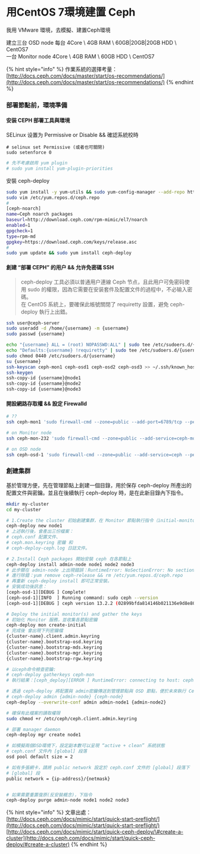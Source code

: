 # 用CentOS 7環境建置 Ceph

我用 VMware 環境，去模擬、建置Ceph環境

建立三台 OSD node  每台 4Core \ 4GB RAM \ 60GB\|20GB\|20GB HDD \ CentOS7  
一台 Monitor node  4Core \ 4GB RAM \ 60GB HDD \ CentOS7

{% hint style="info" %}
作業系統的選擇考量：  
[http://docs.ceph.com/docs/master/start/os-recommendations/](http://docs.ceph.com/docs/master/start/os-recommendations/)
{% endhint %}

### 部署節點前，環境準備

#### 安装 CEPH 部署工具與環境

SELinux 设置为 Permissive or Disable && 確認系統校時

```text
# selinux set Permissive (或者也可關閉)
sudo setenforce 0
```

```bash
# 先不考慮啟用 yum plugin
# sudo yum install yum-plugin-priorities
```

安裝 ceph-deploy 

```bash
sudo yum install -y yum-utils && sudo yum-config-manager --add-repo https://dl.fedoraproject.org/pub/epel/7/x86_64/ && sudo yum install --nogpgcheck -y epel-release && sudo rpm --import /etc/pki/rpm-gpg/RPM-GPG-KEY-EPEL-7 && sudo rm /etc/yum.repos.d/dl.fedoraproject.org*
sudo vim /etc/yum.repos.d/ceph.repo
#
[ceph-noarch]
name=Ceph noarch packages
baseurl=http://download.ceph.com/rpm-mimic/el7/noarch
enabled=1
gpgcheck=1
type=rpm-md
gpgkey=https://download.ceph.com/keys/release.asc
#
sudo yum update && sudo yum install ceph-deploy
```

#### 創建 “部署 CEPH” 的用户 && 允许免密碼 SSH

> ceph-deploy 工具必須以普通用户連線 Ceph 节点，且此用户可免密码使用 sudo 的權限，因為它需要在安装套件及配置文件的過程中，不必输入密碼。  
> 在 CentOS 系統上，要確保此帳號關閉了 requiretty 設置，避免 ceph-deploy 執行上出錯。

```bash
ssh user@ceph-server
sudo useradd -d /home/{username} -m {username}
sudo passwd {username}

echo "{username} ALL = (root) NOPASSWD:ALL" | sudo tee /etc/sudoers.d/{username}
echo "Defaults:{username} !requiretty" | sudo tee /etc/sudoers.d/{username}
sudo chmod 0440 /etc/sudoers.d/{username}
su {username}
ssh-keyscan ceph-mon1 ceph-osd1 ceph-osd2 ceph-osd3 >> ~/.ssh/known_hosts
ssh-keygen
ssh-copy-id {username}@node1
ssh-copy-id {username}@node2
ssh-copy-id {username}@node3
```

#### 開設網路存取權 && 設定 Firewalld

```bash
# ??
ssh ceph-mon1 'sudo firewall-cmd --zone=public --add-port=6789/tcp --permanent && sudo firewall-cmd --reload'

# on Monitor node
ssh ceph-mon-232 'sudo firewall-cmd --zone=public --add-service=ceph-mon --permanent && sudo firewall-cmd --reload'

# on OSD node
ssh ceph-osd-1 'sudo firewall-cmd --zone=public --add-service=ceph --permanent && sudo firewall-cmd --reload'

```

### 創建集群

基於管理方便，先在管理節點上創建一個目錄，用於保存 ceph-deploy 所產出的配置文件與密鑰。並且在後續執行 ceph-deploy 時，是在此新目錄內下指令。

```bash
mkdir my-cluster
cd my-cluster

# 1.Create the cluster 初始創建集群，在 Monitor 節點執行指令（initial-monitor-node）
ceph-deploy new node1
# 上述執行後，會產出三份檔案：
# ceph.conf 配置文件、
# ceph.mon.keyring 密鑰 和 
# ceph-deploy-ceph.log 日誌文件。

# 2.Install Ceph packages 開始安裝 ceph 在各節點上
ceph-deploy install admin-node node1 node2 node3
# 此步驟在 admin-node 上出現錯誤：RuntimeError: NoSectionError: No section: 'ceph'
# 進行除錯：yum remove ceph-release && rm /etc/yum.repos.d/ceph.repo
# 再重新 ceph-deploy install 即可正常安裝。
# 安裝成功後訊息：
[ceph-osd-1][DEBUG ] Complete!
[ceph-osd-1][INFO  ] Running command: sudo ceph --version
[ceph-osd-1][DEBUG ] ceph version 13.2.2 (02899bfda814146b021136e9d8e80eba494e1126) mimic (stable)

# Deploy the initial monitor(s) and gather the keys
# 初始化 Monitor 服務，並收集各節點密鑰
ceph-deploy mon create-initial
# 完成後 會出現下列密鑰檔
{cluster-name}.client.admin.keyring
{cluster-name}.bootstrap-osd.keyring
{cluster-name}.bootstrap-mds.keyring
{cluster-name}.bootstrap-mgr.keyring
{cluster-name}.bootstrap-rgw.keyring

# 以ceph命令檢查密鑰:
# ceph-deploy gatherkeys ceph-mon
# 執行結果：[ceph_deploy][ERROR ] RuntimeError: connecting to host: ceph-mon resulted in errors: HostNotFound ceph-mon

# 透過 ceph-deploy 將配置與 admin密鑰傳送到管理節點與 OSD 節點，便於未來執行 Ceph 指令。
# ceph-deploy admin {admin-node} {ceph-node}
ceph-deploy --overwrite-conf admin admin-node1 {admin-node2}

# 確保有此檔案的讀取權限
sudo chmod +r /etc/ceph/ceph.client.admin.keyring

# 部署 manager daemon
ceph-deploy mgr create node1
```

```bash
# 如模擬兩個OSD環境下，設定副本數可以呈現 “active + clean” 系統狀態
# ceph.conf 文件內 [global] 段落
osd pool default size = 2

# 如有多張網卡，請將 public network 設定於 ceph.conf 文件的 [global] 段落下
# [global] 段
public network = {ip-address}/{netmask}

```

```bash

# 如果需要重置復原(反安裝概念)，下指令
ceph-deploy purge admin-node node1 node2 node3
```

{% hint style="info" %}
文章出處：  
[http://docs.ceph.com/docs/mimic/start/quick-start-preflight/](http://docs.ceph.com/docs/mimic/start/quick-start-preflight/)  
[http://docs.ceph.com/docs/mimic/start/quick-ceph-deploy/\#create-a-cluster](http://docs.ceph.com/docs/mimic/start/quick-ceph-deploy/#create-a-cluster)
{% endhint %}

